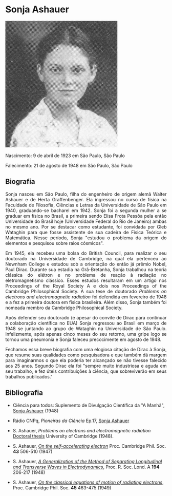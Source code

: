 # Sonja Ashauer

![](files/sonja_01.jpg)

Nascimento: 9 de abril de 1923 em São Paulo, São Paulo

Falecimento: 21 de agosto de 1948 em São Paulo, São Paulo

## Biografia

<div style="text-align: justify">
Sonja nasceu em São Paulo, filha do engenheiro de origem alemã Walter Ashauer 
e de Herta Graffenbenger. Ela ingressou no curso de física na Faculdade de Filosofia, 
Ciências e Letras da Universidade de São Paulo em 1940, graduando-se bacharel em 1942.
Sonja foi a segunda mulher a se graduar em física no Brasil, a primeira sendo Elisa 
Frota Pessôa pela então Universidade do Brasil hoje (Universidade Federal do Rio de Janeiro)
ambas no mesmo ano. Por se destacar como estudante, foi convidada por Gleb Wataghin 
para que fosse assistente de sua cadeira de Física Teórica e Matemática. Nesse período, 
Sonja "estudou o problema da origem do elementos e pesquisou sobre raios cósmicos".

Em 1945, ela recebeu uma bolsa do British Council, para realizar o seu doutorado 
na Universidade de Cambridge, na qual ela pertenceu ao Newnham College e estudou 
sob a orientação do então já prêmio Nobel, Paul Dirac. 
Durante sua estadia na Grã-Bretanha, Sonja trabalhou na teoria clássica do 
elétron e no problema de reação à radiação no eletromagnetismo clássico. 
Esses estudos resultaram em um artigo nos Proceedings of the Royal Society A e 
dois nos Proceedings of the Cambridge Philosophical Society.
A sua tese de doutorado *Problems on electrons and electromagnetic radiation* foi defendida
em fevereiro de 1948 e a fez a primeira doutora em física brasileira. 
Além disso, Sonja também foi nomeada membro da Cambridge Philosophical Society.

Após defender seu doutorado (e apesar do convite de Dirac para continuar a colaboração 
científica no EUA) Sonja regressou ao Brasil em março de 1948 se juntando ao grupo de 
Wataghin na Universidade de São Paulo. Infelizmente, após apenas cinco meses do seu 
retorno, uma gripe logo se tornou uma pneumonia e Sonja faleceu precocimente em agosto de 1948.

Fechamos essa breve biografia com uma elogiosa citação de Dirac à Sonja, que 
resume suas qualidades como pesquisadora e que também dá margem para imaginarmos o que ela 
poderia ter alcançado se não tivesse falecido aos 25 anos. Segundo Dirac ela foi "sempre 
muito industriosa e aguda em seu trabalho, e fez úteis contribuições à ciência, que 
sobreviverão em seus trabalhos publicados."
</div>

## Bibliografia
* Ciência para todos: Suplemento de Divulgação Científica
da "A Manhã",
[Sonja Ashauer](http://memoria.bn.br/DocReader/hotpage/hotpageBN.aspx?bib=085782&pagfis=138&pesq=&url=http://memoria.bn.br/docreader#) 
(1948)

* Rádio CNPq, *Pioneiras da Ciência* Ep.17, [Sonja Ashauer](https://soundcloud.com/user-349483946/pioneiras-da-ciencia_sonja-ashauer_ep-17)

* S. Ashauer, *Problems on electrons and electromagnetic radiation* [Doctoral thesis](https://www.repository.cam.ac.uk/handle/1810/250953) 
University of Cambridge (1948).

* S. Ashauer, [*On the self-accelerating electron*](https://doi.org/10.1017/S0305004100023768) 
Proc. Cambridge Phil. Soc. **43** 506-510 (1947)

* S. Ashauer, [*A Generalization of the Method of Separating Longitudinal and 
Transverse Waves in Electrodynamics*](https://royalsocietypublishing.org/doi/abs/10.1098/rspa.1948.0074), 
Proc. R. Soc. Lond. A **194** 206-217 (1948)

* S. Ashauer, [*On the classical equations of motion of radiating electrons*](https://doi.org/10.1017/S0305004100025081),
Proc. Cambridge Phil. Soc. **45** 463-475 (1949)
